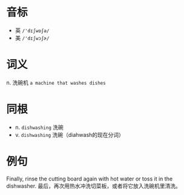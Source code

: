 # 音标

- 英 `/'dɪʃwɒʃə/`
- 美 `/'dɪʃwɔʃɚ/`

# 词义

n. 洗碗机
`a machine that washes dishes`

# 同根

- n. `dishwashing` 洗碗
- v. `dishwashing` 洗碗（diahwash的现在分词）

# 例句

Finally, rinse the cutting board again with hot water or toss it in the dishwasher.
最后，再次用热水冲洗切菜板，或者将它放入洗碗机里清洗。


